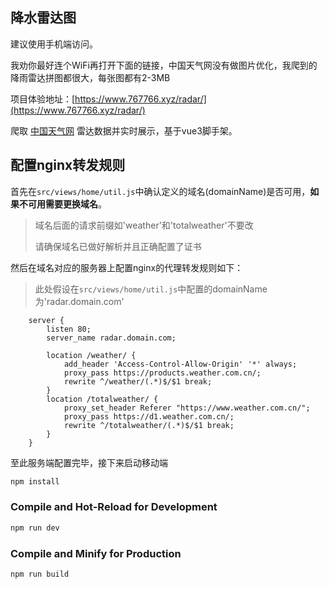## 降水雷达图


建议使用手机端访问。

我劝你最好连个WiFi再打开下面的链接，中国天气网没有做图片优化，我爬到的降雨雷达拼图都很大，每张图都有2-3MB

项目体验地址：[https://www.767766.xyz/radar/](https://www.767766.xyz/radar/) 

爬取 [中国天气网](https://www.weather.com.cn/) 雷达数据并实时展示，基于vue3脚手架。



## 配置nginx转发规则

首先在`src/views/home/util.js`中确认定义的域名(domainName)是否可用，**如果不可用需要更换域名**。

>  域名后面的请求前缀如'weather'和'totalweather'不要改
>
>  请确保域名已做好解析并且正确配置了证书

然后在域名对应的服务器上配置nginx的代理转发规则如下：

> 此处假设在`src/views/home/util.js`中配置的domainName为'radar.domain.com'

```
    server {
        listen 80;
        server_name radar.domain.com;
        
        location /weather/ {
            add_header 'Access-Control-Allow-Origin' '*' always;
            proxy_pass https://products.weather.com.cn/;
            rewrite ^/weather/(.*)$/$1 break;
        }
        location /totalweather/ {
            proxy_set_header Referer "https://www.weather.com.cn/";
            proxy_pass https://d1.weather.com.cn/;
            rewrite ^/totalweather/(.*)$/$1 break;
        }
    }
```


至此服务端配置完毕，接下来启动移动端

```sh
npm install
```

### Compile and Hot-Reload for Development

```sh
npm run dev
```

### Compile and Minify for Production

```sh
npm run build
```
